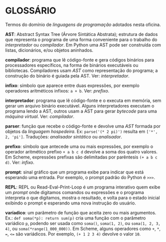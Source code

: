 # GLOSSÁRIO

Termos do domínio de _linguagens de programação_ adotados nesta oficina.


**AST**: Abstract Syntax Tree (Árvore Sintática Abstrata); estrutura de dados que representa o programa
de uma forma conveniente para o trabalho do _interpretador_ ou _compilador_.
Em Python uma AST pode ser construída com listas, dicionários, e/ou objetos aninhados.

**compilador**: programa que lê código-fonte e gera códigos binários para processadores específicos,
na forma de binários executáveis ou bibliotecas.
Compiladores usam _AST_ como representação do programa;
a construção do binário é guiada pela AST.
Ver: _interpretador_.

**infixo**: símbolo que aparece entre duas expressões, por exemplo operadores aritméticos infixos: `a + b`.
Ver: _prefixo_.

**interpretador**: programa que lê código-fonte e o executa em memória,
sem gerar um arquivo binário executável.
Alguns interpretadores executam o programa lendo a AST,
outros usam a AST para gerar _bytecode_ para uma _máquina virtual_.
Ver: _compilador_.

**parser**: função que recebe o código-fonte e devolve uma _AST_ formada por objetos da _linguagem hospedeira_.
Ex: `parse('(* 2 pi)')` resulta em `['*', 2, 'pi']`.
Traduções: _analisador sintático_ ou _analisador_.

**prefixo**: símbolo que antecede uma ou mais expressões, por exemplo o operador aritmético prefixo
`+ a b c d` devolve a soma dos quatro valores.
Em Scheme, expressões prefixas são delimitadas por parêntesis `(+ a b c d)`. Ver: _infixo_.

**prompt**: sinal gráfico que um programa exibe para indicar que está esperando uma entrada.
Por exemplo, o prompt padrão do Python é `>>>`.

**REPL**: REPL ou Read-Eval-Print-Loop é um programa interativo quem exibe um _prompt_
onde digitamos comandos ou expressões e o programa interpreta o que digitamos,
mostra o resultado, e volta para o estado inicial exibindo o prompt e esperando uma nova instrução do usuário.

**varíadico**: um parâmetro de função que aceita zero ou mais argumentos.
Ex.: `def soma(*p): return sum(p)` cria uma função com o parâmetro variádico `p`, podendo ser usada como `soma()`, `soma(1, 2)`, ou `soma(1, 2, 3, 4)`, ou `soma(*range(1_000_000))`.
Em Scheme, alguns operadores como `+`, `*`, `=`, `<=` são variádicos. Por exemplo, `(+ 1 2 3 4)` devolve o valor `10`.

